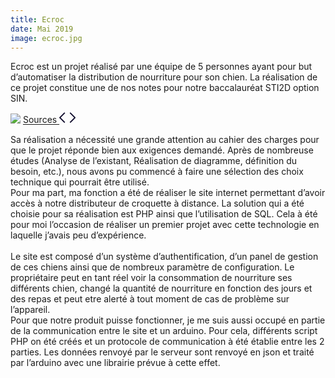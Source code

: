 ```yaml
---
title: Ecroc
date: Mai 2019
image: ecroc.jpg
---
```


Ecroc est un projet réalisé par une équipe de 5 personnes ayant pour but d’automatiser la distribution de nourriture pour son chien. La réalisation de ce projet constitue une de nos notes pour notre baccalauréat STI2D option SIN.

<img src="/projects/ecroc.png" />

<a class="button" target="_blank" href="https://github.com/romaric-g/Ecroc">
    Sources
    <span class="svgstroke">
        <svg xmlns="http://www.w3.org/2000/svg" width="26.113" height="17.296" viewBox="0 0 26.113 17.296"><g id="Icon_feather-code" data-name="Icon feather-code" transform="translate(-2 -7.586)"><path id="Tracé_7" data-name="Tracé 7" d="M24,23.468l7.234-7.234L24,9" transform="translate(-4.121)" fill="none" stroke="#110d2d" stroke-linecap="round" stroke-linejoin="round" stroke-width="2"/><path id="Tracé_8" data-name="Tracé 8" d="M10.234,9,3,16.234l7.234,7.234" transform="translate(0)" fill="none" stroke="#110d2d" stroke-linecap="round" stroke-linejoin="round" stroke-width="2"/></g></svg>
    </span>
</a>

Sa réalisation a nécessité une grande attention au cahier des charges pour que le projet réponde bien aux exigences demandé. Après de nombreuse études (Analyse de l’existant, Réalisation de diagramme, définition du besoin, etc.), nous avons pu commencé à faire une sélection des choix technique qui pourrait être utilisé. 
<br>Pour ma part, ma fonction a été de réaliser le site internet permettant d’avoir accès à notre distributeur de croquette à distance. La solution qui a été choisie pour sa réalisation est PHP ainsi que l’utilisation de SQL. Cela à été pour moi l’occasion de réaliser un premier projet avec cette technologie en laquelle j’avais peu d’expérience.
<br><br>
Le site est composé d’un système d’authentification, d’un panel de gestion de ces chiens ainsi que de nombreux paramètre de configuration. Le propriétaire peut en tant réel voir la consommation de nourriture ses différents chien, changé la quantité de nourriture en fonction des jours et des repas et peut etre alerté à tout moment de cas de problème sur l’appareil.
<br>
Pour que notre produit puisse fonctionner, je me suis aussi occupé en partie de la communication entre le site et un arduino. Pour cela, différents script PHP on été créés et un protocole de communication à été établie entre les 2 parties. Les données renvoyé par le serveur sont renvoyé en json et traité par l’arduino avec une librairie prévue à cette effet.